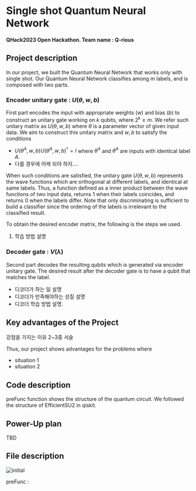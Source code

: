 
# Single shot Quantum Neural Network
#### QHack2023 Open Hackathon. Team name : Q-rious


## Project description
In our project, we built the Quantum Neural Network that works only with single shot. Our Quantum Neural Network classifies among $m$ labels, and is composed with two parts. 

### Encoder unitary gate : $U(\theta, w, b)$

First part encodes the input with appropriate weights ($w$) and bias ($b$) to construct an unitary gate working on $k$ qubits, where $2^k \geq m$. We refer such unitary matrix as $U(\theta, w, b)$ where $\theta$ is a parameter vector of given input data. We aim to construct this unitary matrix and $w, b$ to satisfy the conditions
- $U(\theta^A, w,b) U(\tilde{\theta}^A, w, b)^\dagger=I$ where $\theta^A$ and $\tilde{\theta}^A$ are inputs with identical label $A$.
- 다를 경우에 어케 되야 하지....

When such conditions are satisfied, the unitary gate $U(\theta, w, b)$ represents the wave functions which are orthogonal at different labels, and identical at same labels. Thus, a function defined as a inner product between the wave functions of two input data, returns $1$ when their labels coincides, and returns $0$ when the labels differ. Note that only discriminating is sufficient to build a classifier since the ordering of the labels is irrelevant to the classified result.

To obtain the desired encoder matrix, the following is the steps we used.
1. 학습 방법 설명



### Decoder gate : $V(\lambda)$

Second part decodes the resulting qubits which is generated via encoder unitary gate. The desired result after the decoder gate is to have a qubit that matches the label. 
* 디코더가 하는 일 설명
* 디코더가 만족해야하는 성질 설명
* 디코더 학습 방법 설명.


## Key advantages of the Project
강점을 가지는 이유 2~3중 서술


Thus, our project shows advantages for the problems where
- situation 1
- situation 2

## Code description
preFunc function shows the structure of the quantum circuit. We followed the structure of EfficientSU2 in qiskit. 



## Power-Up plan
TBD


## File description

![initial](https://user-images.githubusercontent.com/124068470/221923133-2450187e-ae76-4525-a49e-5409a0a60a98.png)

preFunc : 
